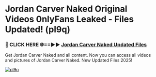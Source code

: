 # Jordan Carver Naked Original Videos 0nlyFans Leaked - Files Updated! (pl9q)

<h3>🔴 CLICK HERE 🌐==►► <a href="https://tinyurl.com/yckcrads" rel="nofollow">Jordan Carver Naked Updated Files</a></h3>

Get Jordan Carver Naked and all content. Now you can access all videos and pictures of Jordan Carver Naked. New Updated Files 2025!

[![pl9q](https://i.imgur.com/hpKpOFt.gif)](https://tinyurl.com/yckcrads)
